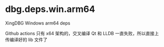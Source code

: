 # dbg.deps.win.arm64
XingDBG Windows arm64 deps  

Github actions 只有 x64 架构的，交叉编译 Qt 和 LLDB 一直失败，所以直接上传编译好的 lib 文件了
